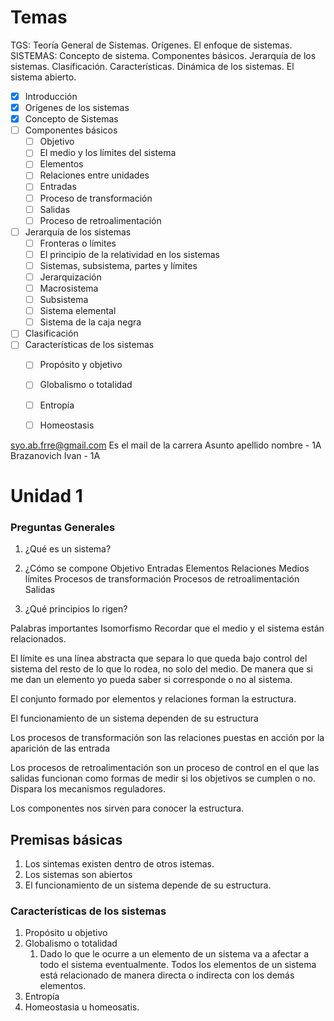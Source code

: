 # Temas 
TGS: Teoría General de Sistemas. Orígenes. El enfoque de sistemas. SISTEMAS: Concepto de sistema. Componentes básicos. Jerarquía de los sistemas. Clasificación. Características. Dinámica de los sistemas. El sistema abierto.



+ [x] Introducción 
+ [x] Orígenes de los sistemas 
+ [x] Concepto de Sistemas 
+ [ ] Componentes básicos 
	+ [ ] Objetivo
	+ [ ] El medio y los límites del sistema 
	+ [ ] Elementos 
	+ [ ] Relaciones entre unidades
	+ [ ] Entradas 
	+ [ ] Proceso de transformación 
	+ [ ] Salidas
	+ [ ] Proceso de retroalimentación
+ [ ] Jerarquía de los sistemas
	+ [ ] Fronteras o límites
	+ [ ] El principio de la relatividad en los sistemas
	+ [ ] Sistemas, subsistema, partes y límites
	+ [ ] Jerarquización
	+ [ ] Macrosistema
	+ [ ] Subsistema
	+ [ ] Sistema elemental
	+ [ ] Sistema de la caja negra 
+ [ ]  Clasificación
+ [ ] Características de los sistemas 
	+ [ ] Propósito y objetivo
	+ [ ] Globalismo o totalidad
	+ [ ] Entropía 
	+ [ ] Homeostasis 








































syo.ab.frre@gmail.com Es el mail de la carrera 
Asunto apellido nombre - 1A  Brazanovich Ivan - 1A





# Unidad 1
### Preguntas Generales
1. ¿Qué es un sistema?
2. ¿Cómo se compone
	Objetivo 
	Entradas 
	Elementos 
	Relaciones 
	Medios
	límites
	Procesos de transformación
	Procesos de retroalimentación 
	Salidas
	
	
1. ¿Qué principios lo rigen?

Palabras importantes Isomorfismo
Recordar que el medio y el sistema están relacionados. 

El límite es una línea abstracta que separa lo que queda bajo control del sistema del resto de lo que lo rodea, no solo del medio. De manera que si me dan un elemento yo pueda saber si corresponde o no al sistema. 


El conjunto formado por elementos y relaciones forman la estructura. 

El funcionamiento de un sistema dependen de su estructura 

Los procesos de transformación son las relaciones puestas en acción por la aparición de las entrada

Los procesos de retroalimentación son un proceso de control en el que las salidas funcionan como formas de medir si los objetivos se cumplen o no.  Dispara los mecanismos reguladores. 

Los componentes nos sirven para conocer la estructura. 


## Premisas básicas
1. Los sintemas existen dentro de otros istemas. 
2. Los sistemas son abiertos 
3. El funcionamiento de un sistema depende de su estructura.






### Características de los sistemas 
1. Propósito u objetivo 
2. Globalismo o totalidad
	1. Dado lo que le ocurre a un elemento de un sistema va a afectar a todo el sistema eventualmente. Todos los elementos de un sistema está relacionado de manera directa o indirecta con los demás elementos. 
3. Entropía
4. Homeostasia u homeosatis.